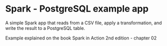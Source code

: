 # Spark - PostgreSQL example app

A simple Spark app that reads from a CSV file, apply a transformation, and write the result to a PostgreSQL table.

Example explained on the book Spark in Action 2nd edition - chapter 02
